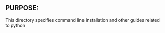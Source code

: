 **PURPOSE:**
--

This directory specifies command line installation and other guides related to python
